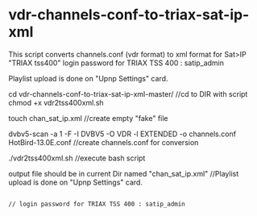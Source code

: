 # vdr-channels-conf-to-triax-sat-ip-xml

This script converts channels.conf (vdr format) to xml format for Sat>IP "TRIAX tss400" 
login password for TRIAX TSS 400 : satip_admin

Playlist upload is done on "Upnp Settings" card.


cd vdr-channels-conf-to-triax-sat-ip-xml-master/                                          //cd to DIR with script
chmod +x vdr2tss400xml.sh

touch chan_sat_ip.xml                                                                     //create empty "fake" file

dvbv5-scan -a 1 -F -I DVBV5 -O VDR -l EXTENDED -o channels.conf HotBird-13.0E.conf        //create channels.conf for conversion


./vdr2tss400xml.sh                                                                        //execute bash script

output file should be in current Dir named "chan_sat_ip.xml"                              //Playlist upload is done on "Upnp Settings" card.

                                                                                          // login password for TRIAX TSS 400 : satip_admin
